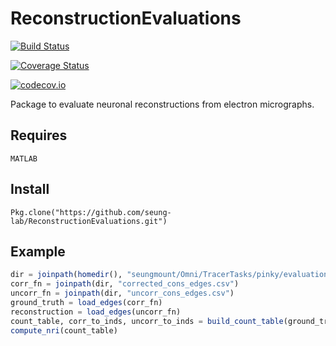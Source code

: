 # ReconstructionEvaluations

[![Build Status](https://travis-ci.org/seung-lab/ReconstructionEvaluations.jl.svg?branch=master)](https://travis-ci.org/seung-lab/ReconstructionEvaluations.jl)

[![Coverage Status](https://coveralls.io/repos/seung-lab/ReconstructionEvaluations.jl/badge.svg?branch=master&service=github)](https://coveralls.io/github/seung-lab/ReconstructionEvaluations.jl?branch=master)

[![codecov.io](http://codecov.io/github/seung-lab/ReconstructionEvaluations.jl/coverage.svg?branch=master)](http://codecov.io/github/seung-lab/ReconstructionEvaluations.jl?branch=master)

Package to evaluate neuronal reconstructions from electron micrographs.

## Requires
```
MATLAB
```

## Install
```
Pkg.clone("https://github.com/seung-lab/ReconstructionEvaluations.git")
```


## Example
```julia
dir = joinpath(homedir(), "seungmount/Omni/TracerTasks/pinky/evaluation")
corr_fn = joinpath(dir, "corrected_cons_edges.csv")
uncorr_fn = joinpath(dir, "uncorr_cons_edges.csv")
ground_truth = load_edges(corr_fn)
reconstruction = load_edges(uncorr_fn)
count_table, corr_to_inds, uncorr_to_inds = build_count_table(ground_truth, reconstruction)
compute_nri(count_table)
```
